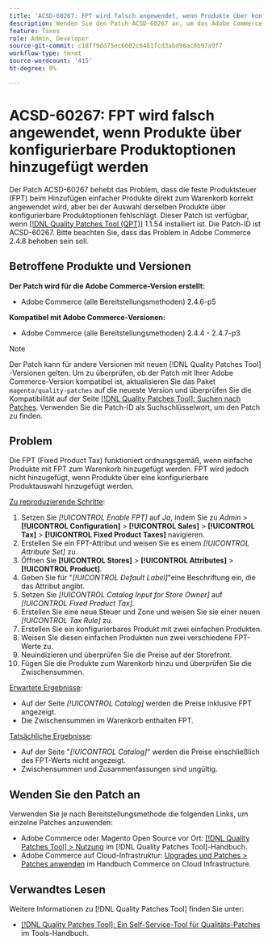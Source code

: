 ```yaml
---
title: 'ACSD-60267: FPT wird falsch angewendet, wenn Produkte über konfigurierbare Produktoptionen hinzugefügt werden'
description: Wenden Sie den Patch ACSD-60267 an, um das Adobe Commerce-Problem zu beheben, bei dem die feste Produktsteuer (FPT) richtig angewendet wird, wenn einfache Produkte direkt zum Warenkorb hinzugefügt werden, aber bei der Auswahl derselben Produkte über konfigurierbare Produktoptionen fehlschlägt.
feature: Taxes
role: Admin, Developer
source-git-commit: c18ff9dd75ec6002c6461fcd3abd98ac8b97a9f7
workflow-type: tm+mt
source-wordcount: '415'
ht-degree: 0%

---
```


# ACSD-60267: FPT wird falsch angewendet, wenn Produkte über konfigurierbare Produktoptionen hinzugefügt werden

Der Patch ACSD-60267 behebt das Problem, dass die feste Produktsteuer (FPT) beim Hinzufügen einfacher Produkte direkt zum Warenkorb korrekt angewendet wird, aber bei der Auswahl derselben Produkte über konfigurierbare Produktoptionen fehlschlägt. Dieser Patch ist verfügbar, wenn [[!DNL Quality Patches Tool (QPT)]](https://experienceleague.adobe.com/docs/commerce-operations/tools/quality-patches-tool/usage.html) 1.1.54 installiert ist. Die Patch-ID ist ACSD-60267. Bitte beachten Sie, dass das Problem in Adobe Commerce 2.4.8 behoben sein soll.

## Betroffene Produkte und Versionen

**Der Patch wird für die Adobe Commerce-Version erstellt:**

* Adobe Commerce (alle Bereitstellungsmethoden) 2.4.6-p5

**Kompatibel mit Adobe Commerce-Versionen:**

* Adobe Commerce (alle Bereitstellungsmethoden) 2.4.4 - 2.4.7-p3

>[!NOTE]
>
>Der Patch kann für andere Versionen mit neuen [!DNL Quality Patches Tool] -Versionen gelten. Um zu überprüfen, ob der Patch mit Ihrer Adobe Commerce-Version kompatibel ist, aktualisieren Sie das Paket `magento/quality-patches` auf die neueste Version und überprüfen Sie die Kompatibilität auf der Seite [[!DNL Quality Patches Tool]: Suchen nach Patches](https://experienceleague.adobe.com/tools/commerce-quality-patches/index.html). Verwenden Sie die Patch-ID als Suchschlüsselwort, um den Patch zu finden.

## Problem

Die FPT (Fixed Product Tax) funktioniert ordnungsgemäß, wenn einfache Produkte mit FPT zum Warenkorb hinzugefügt werden. FPT wird jedoch nicht hinzugefügt, wenn Produkte über eine konfigurierbare Produktauswahl hinzugefügt werden.

<u>Zu reproduzierende Schritte</u>:

1. Setzen Sie *[!UICONTROL Enable FPT]* auf *Ja*, indem Sie zu *Admin* > **[!UICONTROL Configuration]** > **[!UICONTROL Sales]** > **[!UICONTROL Tax]** > **[!UICONTROL Fixed Product Taxes]** navigieren.
1. Erstellen Sie ein FPT-Attribut und weisen Sie es einem *[!UICONTROL Attribute Set]* zu.
1. Öffnen Sie **[!UICONTROL Stores]** > **[!UICONTROL Attributes]** > **[!UICONTROL Product]**.
1. Geben Sie für &quot;*[!UICONTROL Default Label]*&quot;eine Beschriftung ein, die das Attribut angibt.
1. Setzen Sie *[!UICONTROL Catalog Input for Store Owner]* auf *[!UICONTROL Fixed Product Tax]*.
1. Erstellen Sie eine neue Steuer und Zone und weisen Sie sie einer neuen *[!UICONTROL Tax Rule]* zu.
1. Erstellen Sie ein konfigurierbares Produkt mit zwei einfachen Produkten.
1. Weisen Sie diesen einfachen Produkten nun zwei verschiedene FPT-Werte zu.
1. Neuindizieren und überprüfen Sie die Preise auf der Storefront.
1. Fügen Sie die Produkte zum Warenkorb hinzu und überprüfen Sie die Zwischensummen.

<u>Erwartete Ergebnisse</u>:

* Auf der Seite *[!UICONTROL Catalog]* werden die Preise inklusive FPT angezeigt.
* Die Zwischensummen im Warenkorb enthalten FPT.

<u>Tatsächliche Ergebnisse</u>:

* Auf der Seite &quot;*[!UICONTROL Catalog]*&quot; werden die Preise einschließlich des FPT-Werts nicht angezeigt.
* Zwischensummen und Zusammenfassungen sind ungültig.

## Wenden Sie den Patch an

Verwenden Sie je nach Bereitstellungsmethode die folgenden Links, um einzelne Patches anzuwenden:

* Adobe Commerce oder Magento Open Source vor Ort: [[!DNL Quality Patches Tool] > Nutzung](/help/tools/quality-patches-tool/usage.md) im [!DNL Quality Patches Tool]-Handbuch.
* Adobe Commerce auf Cloud-Infrastruktur: [Upgrades und Patches > Patches anwenden](https://experienceleague.adobe.com/docs/commerce-cloud-service/user-guide/develop/upgrade/apply-patches.html) im Handbuch Commerce on Cloud Infrastructure.

## Verwandtes Lesen

Weitere Informationen zu [!DNL Quality Patches Tool] finden Sie unter:

* [[!DNL Quality Patches Tool]: Ein Self-Service-Tool für Qualitäts-Patches](/help/tools/quality-patches-tool/quality-patches-tool-to-self-serve-quality-patches.md) im Tools-Handbuch.

